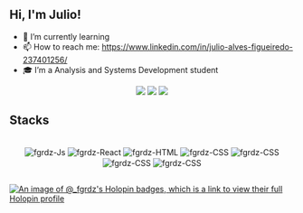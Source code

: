 ## Hi, I'm Julio! 

- 🌱 I’m currently learning 
- 📫 How to reach me: https://www.linkedin.com/in/julio-alves-figueiredo-237401256/
- 🎓 I’m a Analysis and Systems Development student
  
<div align="center"> 
  <a href="mailto:jfigueiredo07@hotmail.com"><img src="https://img.shields.io/badge/Microsoft_Outlook-0078D4?style=for-the-badge&logo=microsoft-outlook&logoColor=white" target="_blank"></a>
  <a href="https://www.linkedin.com/in/julio-alves-figueiredo-237401256/" target="_blank"><img src="https://img.shields.io/badge/-LinkedIn-%230077B5?style=for-the-badge&logo=linkedin&logoColor=white" target="_blank"></a> 
  <a href="https://instagram.com/_fgrdz" target="_blank"><img src="https://img.shields.io/badge/-Instagram-%23E4405F?style=for-the-badge&logo=instagram&logoColor=white" target="_blank"></a>
  
</div>

## Stacks 


<div align="center" style="display: inline_block"><br>
  <img align="center" alt="fgrdz-Js"  src="https://img.shields.io/badge/JavaScript-323330?style=for-the-badge&logo=javascript&logoColor=F7DF1E">
  <img align="center" alt="fgrdz-React" src="https://img.shields.io/badge/React-20232A?style=for-the-badge&logo=react&logoColor=61DAFB">
  <img align="center" alt="fgrdz-HTML" src="https://img.shields.io/badge/HTML5-E34F26?style=for-the-badge&logo=html5&logoColor=white">
  <img align="center" alt="fgrdz-CSS"  src="https://img.shields.io/badge/CSS3-1572B6?style=for-the-badge&logo=css3&logoColor=white">
  <img align="center" alt="fgrdz-CSS"  src="https://img.shields.io/badge/python-3670A0?style=for-the-badge&logo=python&logoColor=ffdd54">
  <img align="center" alt="fgrdz-CSS"  src="https://img.shields.io/badge/SQLite-07405E?style=for-the-badge&logo=sqlite&logoColor=white">
  <img align="center" alt="fgrdz-CSS"  src="https://img.shields.io/badge/MySQL-005C84?style=for-the-badge&logo=mysql&logoColor=white">
  
  
  
  
</div>

  ##
[![An image of @_fgrdz's Holopin badges, which is a link to view their full Holopin profile](https://holopin.me/_fgrdz)](https://holopin.io/@_fgrdz)
  

